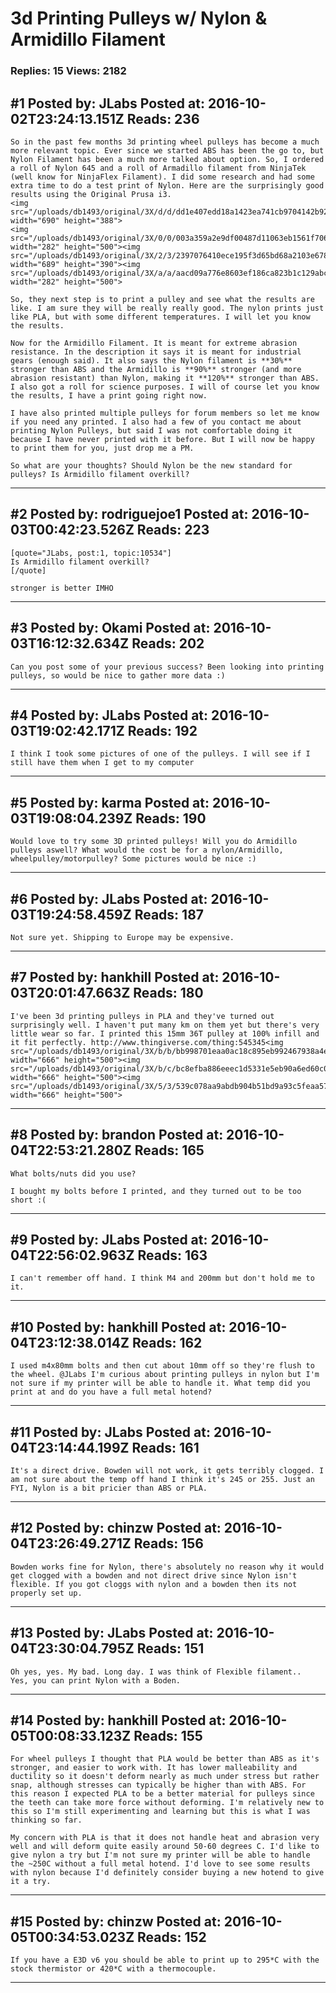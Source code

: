 # 3d Printing Pulleys w/ Nylon &amp; Armidillo Filament

### Replies: 15 Views: 2182

## \#1 Posted by: JLabs Posted at: 2016-10-02T23:24:13.151Z Reads: 236

```
So in the past few months 3d printing wheel pulleys has become a much more relevant topic. Ever since we started ABS has been the go to, but Nylon Filament has been a much more talked about option. So, I ordered a roll of Nylon 645 and a roll of Armadillo filament from NinjaTek (well know for NinjaFlex Filament). I did some research and had some extra time to do a test print of Nylon. Here are the surprisingly good results using the Original Prusa i3.
<img src="/uploads/db1493/original/3X/d/d/dd1e407edd18a1423ea741cb9704142b92735a9e.jpg" width="690" height="388">
<img src="/uploads/db1493/original/3X/0/0/003a359a2e9df00487d11063eb1561f70614ebca.jpg" width="282" height="500"><img src="/uploads/db1493/original/3X/2/3/2397076410ece195f3d65bd68a2103e678f08554.jpg" width="689" height="390"><img src="/uploads/db1493/original/3X/a/a/aacd09a776e8603ef186ca823b1c129abce72361.jpg" width="282" height="500">

So, they next step is to print a pulley and see what the results are like. I am sure they will be really really good. The nylon prints just like PLA, but with some different temperatures. I will let you know the results. 

Now for the Armidillo Filament. It is meant for extreme abrasion resistance. In the description it says it is meant for industrial gears (enough said). It also says the Nylon filament is **30%** stronger than ABS and the Armidillo is **90%** stronger (and more abrasion resistant) than Nylon, making it **120%** stronger than ABS. I also got a roll for science purposes. I will of course let you know the results, I have a print going right now. 

I have also printed multiple pulleys for forum members so let me know if you need any printed. I also had a few of you contact me about printing Nylon Pulleys, but said I was not comfortable doing it because I have never printed with it before. But I will now be happy to print them for you, just drop me a PM.

So what are your thoughts? Should Nylon be the new standard for pulleys? Is Armidillo filament overkill?
```

---
## \#2 Posted by: rodriguejoe1 Posted at: 2016-10-03T00:42:23.526Z Reads: 223

```
[quote="JLabs, post:1, topic:10534"]
Is Armidillo filament overkill?
[/quote]

stronger is better IMHO
```

---
## \#3 Posted by: Okami Posted at: 2016-10-03T16:12:32.634Z Reads: 202

```
Can you post some of your previous success? Been looking into printing pulleys, so would be nice to gather more data :)
```

---
## \#4 Posted by: JLabs Posted at: 2016-10-03T19:02:42.171Z Reads: 192

```
I think I took some pictures of one of the pulleys. I will see if I still have them when I get to my computer
```

---
## \#5 Posted by: karma Posted at: 2016-10-03T19:08:04.239Z Reads: 190

```
Would love to try some 3D printed pulleys! Will you do Armidillo pulleys aswell? What would the cost be for a nylon/Armidillo, wheelpulley/motorpulley? Some pictures would be nice :)
```

---
## \#6 Posted by: JLabs Posted at: 2016-10-03T19:24:58.459Z Reads: 187

```
Not sure yet. Shipping to Europe may be expensive.
```

---
## \#7 Posted by: hankhill Posted at: 2016-10-03T20:01:47.663Z Reads: 180

```
I've been 3d printing pulleys in PLA and they've turned out surprisingly well. I haven't put many km on them yet but there's very little wear so far. I printed this 15mm 36T pulley at 100% infill and it fit perfectly. http://www.thingiverse.com/thing:545345<img src="/uploads/db1493/original/3X/b/b/bb998701eaa0ac18c895eb992467938a4e3ebf32.jpeg" width="666" height="500"><img src="/uploads/db1493/original/3X/b/c/bc8efba886eeec1d5331e5eb90a6ed60c06c62b7.jpeg" width="666" height="500"><img src="/uploads/db1493/original/3X/5/3/539c078aa9abdb904b51bd9a93c5feaa5797395c.jpeg" width="666" height="500">
```

---
## \#8 Posted by: brandon Posted at: 2016-10-04T22:53:21.280Z Reads: 165

```
What bolts/nuts did you use?

I bought my bolts before I printed, and they turned out to be too short :(
```

---
## \#9 Posted by: JLabs Posted at: 2016-10-04T22:56:02.963Z Reads: 163

```
I can't remember off hand. I think M4 and 200mm but don't hold me to it.
```

---
## \#10 Posted by: hankhill Posted at: 2016-10-04T23:12:38.014Z Reads: 162

```
I used m4x80mm bolts and then cut about 10mm off so they're flush to the wheel. @JLabs I'm curious about printing pulleys in nylon but I'm not sure if my printer will be able to handle it. What temp did you print at and do you have a full metal hotend?
```

---
## \#11 Posted by: JLabs Posted at: 2016-10-04T23:14:44.199Z Reads: 161

```
It's a direct drive. Bowden will not work, it gets terribly clogged. I am not sure about the temp off hand I think it's 245 or 255. Just an FYI, Nylon is a bit pricier than ABS or PLA.
```

---
## \#12 Posted by: chinzw Posted at: 2016-10-04T23:26:49.271Z Reads: 156

```
Bowden works fine for Nylon, there's absolutely no reason why it would get clogged with a bowden and not direct drive since Nylon isn't flexible. If you got cloggs with nylon and a bowden then its not properly set up.
```

---
## \#13 Posted by: JLabs Posted at: 2016-10-04T23:30:04.795Z Reads: 151

```
Oh yes, yes. My bad. Long day. I was think of Flexible filament..  Yes, you can print Nylon with a Boden.
```

---
## \#14 Posted by: hankhill Posted at: 2016-10-05T00:08:33.123Z Reads: 155

```
For wheel pulleys I thought that PLA would be better than ABS as it's stronger, and easier to work with. It has lower malleability and ductility so it doesn't deform nearly as much under stress but rather snap, although stresses can typically be higher than with ABS. For this reason I expected PLA to be a better material for pulleys since the teeth can take more force without deforming. I'm relatively new to this so I'm still experimenting and learning but this is what I was thinking so far.

My concern with PLA is that it does not handle heat and abrasion very well and will deform quite easily around 50-60 degrees C. I'd like to give nylon a try but I'm not sure my printer will be able to handle the ~250C without a full metal hotend. I'd love to see some results with nylon because I'd definitely consider buying a new hotend to give it a try.
```

---
## \#15 Posted by: chinzw Posted at: 2016-10-05T00:34:53.023Z Reads: 152

```
If you have a E3D v6 you should be able to print up to 295*C with the stock thermistor or 420*C with a thermocouple.
```

---
